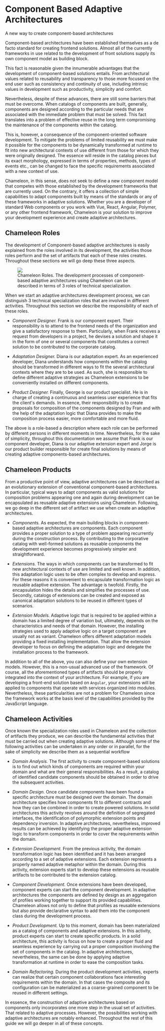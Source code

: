 # Component Based Adaptive Architectures

<p class="lead">A new way to create component-based architectures</p>

Component-based architectures have been established themselves as a de facto standard for creating frontend solutions. Almost all of the currently frameworks in use related to the development of front solutions supply its own component model as building block.

This fact is reasonable given the innumerable advantages that the development of component-based solutions entails. From architectural values related to reusability and transparency to those more focused on the end user such as consistency and continuity of use, including intrinsic values in development such as productivity, simplicity and comfort.

Nevertheless, despite of these advances, there are still some barriers that must be overcome. When catalogs of components are built, generally, components are designed according to the particular needs that are associated with the immediate problem that must be solved. This fact translates into a problem of effective reuse in the long term compromising the maintenance of the components within the catalog.

This is, however, a consequence of the component-oriented software development. To mitigate the problems of limited reusability we must make it possible for the components to be dynamically transformed at runtime to fit into new architectural contexts of use different from those for which they were originally designed. The essence will reside in the catalog pieces but its exact morphology, expressed in terms of properties, methods, types of events etc., can be changed to face the specific requirements associated with a new context of use.

Chameleon, in this sense, does not seek to define a new component model that competes with those established by the development frameworks that are currently used. On the contrary, it offers a collection of simple capabilities to adapt components built by means of the standards or any of these frameworks in adaptive solutions. Whether you are a developer of standard Web components or you work with Vue, React, Angular, Polymer, or any other frontend framework, Chameleon is your solution to improve your development experience and create adaptive architectures.

## Chameleon Roles

The development of Component-based adaptive architectures is easily explained from the roles involved in its development, the activities those roles perform and the set of artifacts that each of these roles creates. Throughout these sections we will go deep these three aspects.

<figure>
  <img src="../../resources/markdowns/figures/Development/Overview.01.png">
  <figcaption>
    Chameleon Roles. The development processes of component-based adaptive architectures using Chameleon can be described in terms of 3 roles of technical specialization.
  </figcaption>
</figure>

When we start an adaptive architectures development process, we can distinguish 3 technical specialization roles that are involved in different activities. Throughout this section we describe the responsibility of each of these roles.

 - *Component Designer.* Frank is our component expert. Their responsibility is to attend to the frontend needs of the organization and give a satisfactory response to them. Particularly, when Frank receives a request from developers in a project, he devises a solution and shape it in the form of one or several components that constitutes a correct solution to be contributed to the corporate catalog.

 - *Adaptation Designer.* Diana is our adaptation expert. As an experienced developer, Diana understands how components within the catalog should be transformed in different ways to fit the several architectural contexts where they are to be used. As such, she is responsible to define different adaptive strategies as Chameleon extensions to be conveniently installed on different components.

 - *Product Designer.* Finally, George is our product specialist. He is in charge of creating a continuous and seamless user experience that fits the client's demands. In essence, their responsibility is to create proposals for composition of the components designed by Fran and with the help of the adaptation logic that Diana provides to make the composition process easier, more comfortable and more fluid.

The above is a role-based a description where each role can be performed by different persons in different moments in time. Nevertheless, for the sake of simplicity, throughout this documentation we assume that Frank is our component developer, Diana is our adaptive extension expert and Jorge is our product builder responsible for create final solutions by means of creating adaptive components-based architectures.

## Chameleon Products

From a productive point of view, adaptive architectures can be described as an evolutionary extension of conventional component-based architectures. In particular, typical ways to adapt components as valid solutions for composition problems appearing one and again during development can be encapsulated as reusable adaptive extensions using Chameleon. Following, we go deep in the different set of artifact we use when create an adaptive architectures.

- *Components.* As expected, the main building blocks in component-based adaptive architectures are components. Each component provides a proper solution to a type of problem appearing recurrently during the construction process. By contributing to the corporative catalog with well-formed solutions as reusable components the development experience becomes progressively simpler and straightforward.

- *Extensions.* The ways in which components can be transformed to fit new architectural contexts of use are limited and well known. In addition, this adaptation logic uses to be often complex to develop and express. For these reasons it is convenient to encapsulate transformation logic as reusable adaptive extension. The advantage is twofold. Firstly, the encapsulation hides the details and simplifies the processes of use. Secondly, catalogs of extensions can be created and exposed as canonical adaptation solutions to be reused in different types of scenarios.

- *Extension Models.* Adaptive logic that is required to be applied within a domain has a limited degree of variation but, ultimately, depends on the characteristics and needs of that domain. However, the installing strategies used to apply adaptive logic on a target component are usually not as variant. Chameleon offers different adaptation models providing a fixed installing implementation. That allow the extension developer to focus on defining the adaptation logic and delegate the installation process to the framework.

In addition to all of the above, you can also define your own extension models. However, this is a non-usual advanced use of the framework. Of course, all the aforementioned types of artifacts should be properly integrated into the context of your architecture. For example, if you are developing a front-end solution based on `Angular`, your extensions will be applied to components that operate with services organized into modules. Nevertheless, these particularities are not a problem for Chameleon since the framework works at the basis level of the capabilities provided by the JavaScript language.

## Chameleon Activities

Once known the specialization roles used in Chameleon and the collection of artifacts they produce, we can describe the fundamental activities that must be carried out when creating adaptive solutions. Although some of the following activities can be undertaken in any order or in parallel, for the sake of simplicity we describe them as a sequential workflow

- *Domain Analysis.* The first activity to create component-based solutions is to find out which kinds of components are required within your domain and what are their general responsibilities. As a result, a catalog of identified candidate components should be obtained in order to drive the subsequent activities.

- *Domain Design.* Once candidate components have been found a specific architecture must be designed over the domain. The domain architecture specifies how components fit to different contracts and how they can be combined in order to create powered solutions. In solid architectures this activity revolves around the definition of segregated interfaces, the identification of polymorphic extension points and dependency inversion. In adaptive architectures, nevertheless, improved results can be achieved by identifying the proper adaptive extension logic to transform components in order to cover the requirements within the domain.

- *Extension Development.* From the previous activity, the domain transformation logic has been identified and it has been arranged according to a set of adaptive extensions. Each extension represents a properly named adaptive metaphor within the domain. During this activity, extension experts start to develop these extensions as reusable artifacts to be contributed to the extension catalog.

- *Component Development.* Once extensions have been developed, component experts can start the component development. In adaptive architectures the components are defined by design as an aggregation of profiles working together to support its provided capabilities. Chameleon allows not only to define that profiles as reusable extensions but also provide declarative syntax to add them into the component class during the development process.

- *Product Development.* Up to this moment, domain has been materialized as a catalog of components and adaptive extensions. In this activity, product experts can start to create specific products. In a solid architecture, this activity is focus on how to create a proper fluid and seamless experience by carrying out a proper composition involving the set of components in the catalog. In adaptive architectures, nevertheless, the same can be done by applying adaptive transformation at runtime in order to ease the composition tasks.

- *Domain Refactoring.* During the product development activities, experts can realize that certain component collaborations face interesting requirements within the domain. In that cases the composite and its configuration can be materialized as a coarse-grained component to be reused in different settings.

In essence, the construction of adaptive architectures based on components only incorporates one more step in the usual set of activities. That related to adaptive processes. However, the possibilities working with adaptive architectures are notably enhanced. Throughout the rest of this guide we will go deeper in all of these concepts.


<div class="see-also">
  <div class="controls">
    <a href="doc.html#Architecture:Overview"  class="control previous"></a>
    <a href="doc.html#Development:Components" class="control next"></a>
  </div>
</div>
